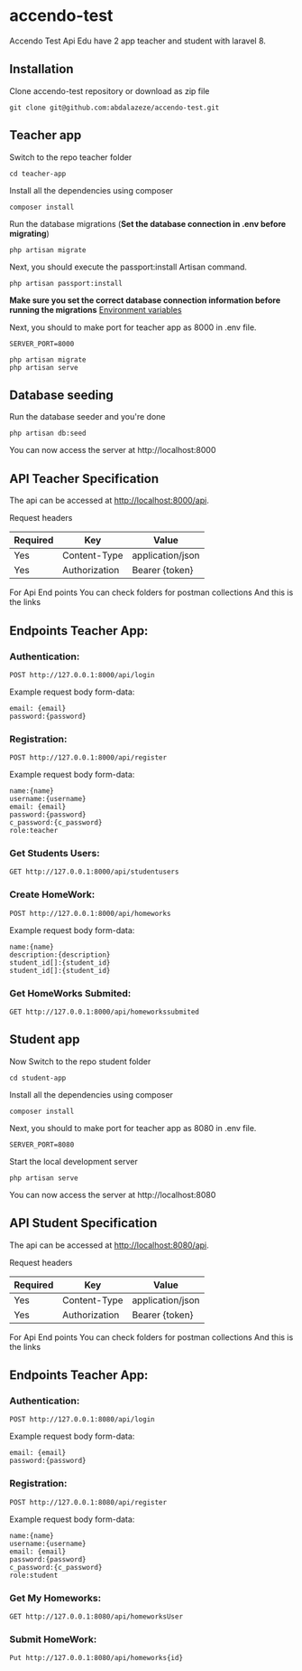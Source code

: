 # accendo-test
Accendo Test Api Edu have 2 app teacher and student with laravel 8.

## Installation

Clone accendo-test repository or download as zip file

    git clone git@github.com:abdalazeze/accendo-test.git

## Teacher app

Switch to the repo teacher folder

    cd teacher-app

Install all the dependencies using composer

    composer install

Run the database migrations (**Set the database connection in .env before migrating**)

    php artisan migrate

Next, you should execute the passport:install Artisan command.

    php artisan passport:install

**Make sure you set the correct database connection information before running the migrations** [Environment variables](#environment-variables)

Next, you should to make port for teacher app as 8000 in .env file.

    SERVER_PORT=8000

    php artisan migrate
    php artisan serve

## Database seeding

Run the database seeder and you're done

    php artisan db:seed

You can now access the server at http://localhost:8000

## API Teacher Specification

The api can be accessed at [http://localhost:8000/api](http://localhost:8000/api).

Request headers

| **Required** 	| **Key**              	| **Value**            	|
|----------	|------------------	|------------------	|
| Yes      	| Content-Type     	| application/json 	|
| Yes 	    | Authorization    	| Bearer {token} |


For Api End points You can check folders for postman collections And this is the links 

## Endpoints Teacher App:

### Authentication:

    POST http://127.0.0.1:8000/api/login

Example request body form-data:

    email: {email}
    password:{password}

### Registration:

    POST http://127.0.0.1:8000/api/register

Example request body form-data:

    name:{name}
    username:{username}
    email: {email}
    password:{password}
    c_password:{c_password}
    role:teacher

### Get Students Users:

    GET http://127.0.0.1:8000/api/studentusers

### Create HomeWork:

    POST http://127.0.0.1:8000/api/homeworks

Example request body form-data:

    name:{name}
    description:{description}
    student_id[]:{student_id}
    student_id[]:{student_id}

### Get HomeWorks Submited:

    GET http://127.0.0.1:8000/api/homeworkssubmited



## Student app

Now Switch to the repo student folder

    cd student-app

Install all the dependencies using composer

    composer install

Next, you should to make port for teacher app as 8080 in .env file.

    SERVER_PORT=8080

Start the local development server

    php artisan serve

You can now access the server at http://localhost:8080

## API Student Specification

The api can be accessed at [http://localhost:8080/api](http://localhost:8080/api).

Request headers

| **Required** 	| **Key**              	| **Value**            	|
|----------	|------------------	|------------------	|
| Yes      	| Content-Type     	| application/json 	|
| Yes 	    | Authorization    	| Bearer {token} |


For Api End points You can check folders for postman collections And this is the links 

## Endpoints Teacher App:

### Authentication:

    POST http://127.0.0.1:8080/api/login

Example request body form-data:

    email: {email}
    password:{password}

### Registration:

    POST http://127.0.0.1:8080/api/register

Example request body form-data:

    name:{name}
    username:{username}
    email: {email}
    password:{password}
    c_password:{c_password}
    role:student

### Get My Homeworks:

    GET http://127.0.0.1:8080/api/homeworksUser

### Submit HomeWork:

    Put http://127.0.0.1:8080/api/homeworks{id}


